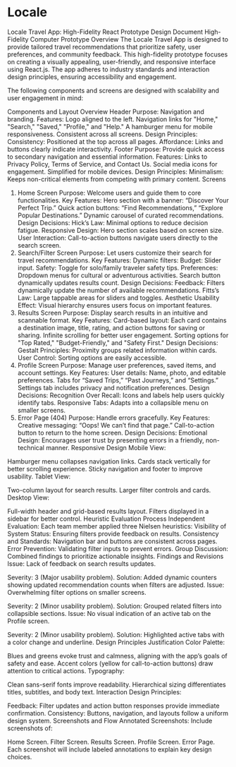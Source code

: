 # Locale
Locale Travel App: High-Fidelity React Prototype Design Document
High-Fidelity Computer Prototype
Overview
The Locale Travel App is designed to provide tailored travel recommendations that prioritize safety, user preferences, and community feedback. This high-fidelity prototype focuses on creating a visually appealing, user-friendly, and responsive interface using React.js. The app adheres to industry standards and interaction design principles, ensuring accessibility and engagement.

The following components and screens are designed with scalability and user engagement in mind:

Components and Layout Overview
Header
Purpose: Navigation and branding.
Features:
Logo aligned to the left.
Navigation links for "Home," "Search," "Saved," "Profile," and "Help."
A hamburger menu for mobile responsiveness.
Consistent across all screens.
Design Principles:
Consistency: Positioned at the top across all pages.
Affordance: Links and buttons clearly indicate interactivity.
Footer
Purpose: Provide quick access to secondary navigation and essential information.
Features:
Links to Privacy Policy, Terms of Service, and Contact Us.
Social media icons for engagement.
Simplified for mobile devices.
Design Principles:
Minimalism: Keeps non-critical elements from competing with primary content.
Screens
1. Home Screen
Purpose: Welcome users and guide them to core functionalities.
Key Features:
Hero section with a banner: “Discover Your Perfect Trip.”
Quick action buttons: “Find Recommendations,” “Explore Popular Destinations.”
Dynamic carousel of curated recommendations.
Design Decisions:
Hick’s Law: Minimal options to reduce decision fatigue.
Responsive Design: Hero section scales based on screen size.
User Interaction:
Call-to-action buttons navigate users directly to the search screen.
2. Search/Filter Screen
Purpose: Let users customize their search for travel recommendations.
Key Features:
Dynamic filters:
Budget: Slider input.
Safety: Toggle for solo/family traveler safety tips.
Preferences: Dropdown menus for cultural or adventurous activities.
Search button dynamically updates results count.
Design Decisions:
Feedback: Filters dynamically update the number of available recommendations.
Fitts’s Law: Large tappable areas for sliders and toggles.
Aesthetic Usability Effect: Visual hierarchy ensures users focus on important features.
3. Results Screen
Purpose: Display search results in an intuitive and scannable format.
Key Features:
Card-based layout: Each card contains a destination image, title, rating, and action buttons for saving or sharing.
Infinite scrolling for better user engagement.
Sorting options for "Top Rated," "Budget-Friendly," and "Safety First."
Design Decisions:
Gestalt Principles: Proximity groups related information within cards.
User Control: Sorting options are easily accessible.
4. Profile Screen
Purpose: Manage user preferences, saved items, and account settings.
Key Features:
User details: Name, photo, and editable preferences.
Tabs for “Saved Trips,” “Past Journeys,” and “Settings.”
Settings tab includes privacy and notification preferences.
Design Decisions:
Recognition Over Recall: Icons and labels help users quickly identify tabs.
Responsive Tabs: Adapts into a collapsible menu on smaller screens.
5. Error Page (404)
Purpose: Handle errors gracefully.
Key Features:
Creative messaging: “Oops! We can’t find that page.”
Call-to-action button to return to the home screen.
Design Decisions:
Emotional Design: Encourages user trust by presenting errors in a friendly, non-technical manner.
Responsive Design
Mobile View:

Hamburger menu collapses navigation links.
Cards stack vertically for better scrolling experience.
Sticky navigation and footer to improve usability.
Tablet View:

Two-column layout for search results.
Larger filter controls and cards.
Desktop View:

Full-width header and grid-based results layout.
Filters displayed in a sidebar for better control.
Heuristic Evaluation
Process
Independent Evaluation:
Each team member applied three Nielsen heuristics:
Visibility of System Status: Ensuring filters provide feedback on results.
Consistency and Standards: Navigation bar and buttons are consistent across pages.
Error Prevention: Validating filter inputs to prevent errors.
Group Discussion:
Combined findings to prioritize actionable insights.
Findings and Revisions
Issue: Lack of feedback on search results updates.

Severity: 3 (Major usability problem).
Solution: Added dynamic counters showing updated recommendation counts when filters are adjusted.
Issue: Overwhelming filter options on smaller screens.

Severity: 2 (Minor usability problem).
Solution: Grouped related filters into collapsible sections.
Issue: No visual indication of an active tab on the Profile screen.

Severity: 2 (Minor usability problem).
Solution: Highlighted active tabs with a color change and underline.
Design Principles Justification
Color Palette:

Blues and greens evoke trust and calmness, aligning with the app’s goals of safety and ease.
Accent colors (yellow for call-to-action buttons) draw attention to critical actions.
Typography:

Clean sans-serif fonts improve readability.
Hierarchical sizing differentiates titles, subtitles, and body text.
Interaction Design Principles:

Feedback: Filter updates and action button responses provide immediate confirmation.
Consistency: Buttons, navigation, and layouts follow a uniform design system.
Screenshots and Flow
Annotated Screenshots: Include screenshots of:

Home Screen.
Filter Screen.
Results Screen.
Profile Screen.
Error Page.
Each screenshot will include labeled annotations to explain key design choices.
